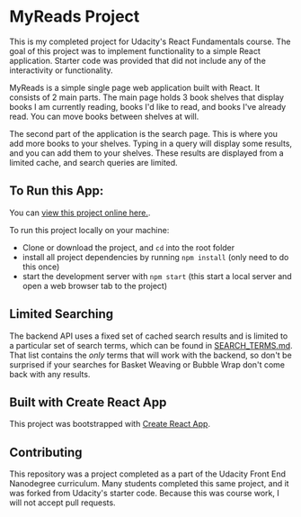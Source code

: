 # MyReads Project

This is my completed project for Udacity's React Fundamentals course. The goal of this project was to implement functionality to a simple React application. Starter code was provided that did not include any of the interactivity or functionality.

MyReads is a simple single page web application built with React. It consists of 2 main parts. The main page holds 3 book shelves that display books I am currently reading, books I'd like to read, and books I've already read. You can move books between shelves at will.

The second part of the application is the search page. This is where you add more books to your shelves. Typing in a query will display some results, and you can add them to your shelves. These results are displayed from a limited cache, and search queries are limited.

## To Run this App:
You can [view this project online here.](https://jonnyrude.github.io/reactnd-project-myreads-jrude/).

To run this project locally on your machine:
* Clone or download the project, and `cd` into the root folder
* install all project dependencies by running `npm install` (only need to do this once)
* start the development server with `npm start` (this start a local server and open a web browser tab to the project)

## Limited Searching
The backend API uses a fixed set of cached search results and is limited to a particular set of search terms, which can be found in [SEARCH_TERMS.md](SEARCH_TERMS.md). That list contains the _only_ terms that will work with the backend, so don't be surprised if your searches for Basket Weaving or Bubble Wrap don't come back with any results.

## Built with Create React App

This project was bootstrapped with [Create React App](https://github.com/facebookincubator/create-react-app).

## Contributing

This repository was a project completed as a part of the Udacity Front End Nanodegree curriculum. Many students completed this same project, and it was forked from Udacity's starter code. Because this was course work, I will not accept pull requests.

